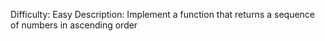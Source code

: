 Difficulty: Easy
Description: Implement a function that returns a sequence of numbers in ascending order